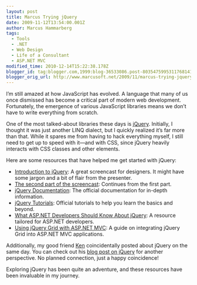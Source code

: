 ```yaml
---
layout: post
title: Marcus Trying jQuery
date: 2009-11-12T13:54:00.001Z
author: Marcus Hammarberg
tags:
  - Tools
  - .NET
  - Web Design
  - Life of a Consultant
  - ASP.NET MVC
modified_time: 2010-12-14T15:22:38.178Z
blogger_id: tag:blogger.com,1999:blog-36533086.post-8035475995311768141
blogger_orig_url: http://www.marcusoft.net/2009/11/marcus-trying-jquery.html
---
```


I’m still amazed at how JavaScript has evolved. A language that many of us once dismissed has become a critical part of modern web development. Fortunately, the emergence of various JavaScript libraries means we don’t have to write everything from scratch.

One of the most talked-about libraries these days is [jQuery](http://jquery.com/). Initially, I thought it was just another LINQ dialect, but I quickly realized it’s far more than that. While it spares me from having to hack everything myself, I still need to get up to speed with it—and with CSS, since jQuery heavily interacts with CSS classes and other elements.

Here are some resources that have helped me get started with jQuery:

- [Introduction to jQuery](http://css-tricks.com/video-screencasts/20-introduction-to-jquery/): A great screencast for designers. It might have some jargon and a bit of flair from the presenter.
- [The second part of the screencast](http://css-tricks.com/video-screencasts/35-intro-to-jquery-2/): Continues from the first part.
- [jQuery Documentation](http://docs.jquery.com/): The official documentation for in-depth information.
- [jQuery Tutorials](http://docs.jquery.com/Tutorials): Official tutorials to help you learn the basics and beyond.
- [What ASP.NET Developers Should Know About jQuery](http://visitmix.com/Opinions/What-ASPNET-Developers-Should-Know-About-jQuery): A resource tailored for ASP.NET developers.
- [Using jQuery Grid with ASP.NET MVC](http://haacked.com/archive/2009/04/14/using-jquery-grid-with-asp.net-mvc.aspx): A guide on integrating jQuery Grid into ASP.NET MVC applications.

Additionally, my good friend [Ken](http://kenlarsson.blogspot.com/) coincidentally posted about jQuery on the same day. You can check out his [blog post on jQuery](http://kenlarsson.blogspot.com/2009/11/using-jquery-to-solve-problems_12.html) for another perspective. No planned connection, just a happy coincidence!

Exploring jQuery has been quite an adventure, and these resources have been invaluable in my journey.
